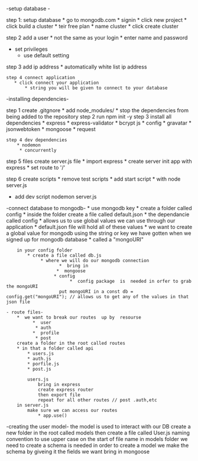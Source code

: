 
-setup database -

step 1:  setup database
    * go to mongodb.com 
    * signin 
    * click new project 
        * click build a cluster 
            * teir free plan
            * name cluster
           *  click create cluster 

step 2 add a user 
    * not the same as your login
    * enter name and password
   * set privileges
        * use default setting
    
step 3 add ip address 
    * automatically white list ip address 

    step 4 connect application 
       * click connect your application
           * string you will be given to connect to your database


-installing dependencies-

step 1 create .gitgnore 
    * add node_modules/
        * stop the dependencies from being added to the repository 
step 2 run npm init -y
step 3 install all dependencies
    * express
    * express-validator
    * bcrypt js
    * config
    * gravatar 
    * jsonwebtoken
    * mongoose 
    * request

    step 4 dev dependencies
        * nodemon
         * concurrently

step 5 files 
create server.js file 
    * import express
    * create server  init app with express
     * set route to '/'

step 6 create scripts
    * remove test scripts 
    * add start script 
        * with node server.js 
   * add dev script nodemon server.js

-connect database to mongodb-
    * use mongodb key 
    * create a folder called config
        *  inside the folder create a file called default.json
    * the dependancie called config 
            * allows us to use global values we can use through our application
            * default.json file will hold all of these values
            * we want to create a global value for mongodb using the string or key we have      gotten when we signed up for mongodb database
                * called a "mongoURI" 

        in your config folder  
            * create a file called db.js
                 * where we will do our mongodb connection 
                        *  bring in 
                       *  mongoose
                      * config  
                            *  config package  is  needed in orfer to grab the mongoURI
                        put mongoURI in a const db = config.get("mongoURI"); // allows us to get any of the values in that json file
            
    - route files-
        *  we want to break our routes  up by  resourse
              *  user
               * auth
              *  profile
               * post
        create a folder in the root called routes
        * in that a folder called api 
            * users.js
            * auth.js
            * porfile.js
            * post.js

            users.js
                bring in express 
                create express router
                then export file 
                repeat for all other routes // post .auth,etc
        in server.js 
            make sure we can access our routes
                * app.use()

-creating the user model-
 the model is used to interact with our DB
 create a new folder in the root called models
 then create a file called User.js 
        naming convention to use upper case on the start of file name in models folder
we need to create a schema
    is needed in order to create a model
    we make the schema by giveing it the fields we want
        bring in mongoose







    



